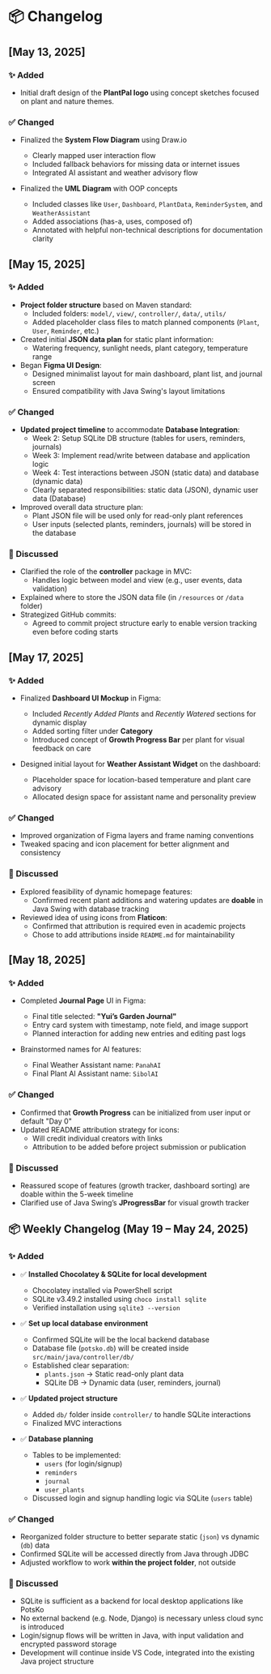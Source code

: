 # 📦 Changelog

## [May 13, 2025]

### ✨ Added
- Initial draft design of the **PlantPal logo** using concept sketches focused on plant and nature themes.

### ✅ Changed
- Finalized the **System Flow Diagram** using Draw.io
  - Clearly mapped user interaction flow
  - Included fallback behaviors for missing data or internet issues
  - Integrated AI assistant and weather advisory flow

- Finalized the **UML Diagram** with OOP concepts
  - Included classes like `User`, `Dashboard`, `PlantData`, `ReminderSystem`, and `WeatherAssistant`
  - Added associations (has-a, uses, composed of)
  - Annotated with helpful non-technical descriptions for documentation clarity

## [May 15, 2025]

### ✨ Added
- **Project folder structure** based on Maven standard:
  - Included folders: `model/`, `view/`, `controller/`, `data/`, `utils/`
  - Added placeholder class files to match planned components (`Plant`, `User`, `Reminder`, etc.)
- Created initial **JSON data plan** for static plant information:
  - Watering frequency, sunlight needs, plant category, temperature range
- Began **Figma UI Design**:
  - Designed minimalist layout for main dashboard, plant list, and journal screen
  - Ensured compatibility with Java Swing's layout limitations

### ✅ Changed
- **Updated project timeline** to accommodate **Database Integration**:
  - Week 2: Setup SQLite DB structure (tables for users, reminders, journals)
  - Week 3: Implement read/write between database and application logic
  - Week 4: Test interactions between JSON (static data) and database (dynamic data)
  - Clearly separated responsibilities: static data (JSON), dynamic user data (Database)
- Improved overall data structure plan:
  - Plant JSON file will be used only for read-only plant references
  - User inputs (selected plants, reminders, journals) will be stored in the database

### 🧠 Discussed
- Clarified the role of the **controller** package in MVC:
  - Handles logic between model and view (e.g., user events, data validation)
- Explained where to store the JSON data file (in `/resources` or `/data` folder)
- Strategized GitHub commits:
  - Agreed to commit project structure early to enable version tracking even before coding starts

## [May 17, 2025]

### ✨ Added
- Finalized **Dashboard UI Mockup** in Figma:
  - Included *Recently Added Plants* and *Recently Watered* sections for dynamic display
  - Added sorting filter under **Category**
  - Introduced concept of **Growth Progress Bar** per plant for visual feedback on care

- Designed initial layout for **Weather Assistant Widget** on the dashboard:
  - Placeholder space for location-based temperature and plant care advisory
  - Allocated design space for assistant name and personality preview

### ✅ Changed
- Improved organization of Figma layers and frame naming conventions
- Tweaked spacing and icon placement for better alignment and consistency

### 🧠 Discussed
- Explored feasibility of dynamic homepage features:
  - Confirmed recent plant additions and watering updates are **doable** in Java Swing with database tracking
- Reviewed idea of using icons from **Flaticon**:
  - Confirmed that attribution is required even in academic projects
  - Chose to add attributions inside `README.md` for maintainability

## [May 18, 2025]

### ✨ Added
- Completed **Journal Page** UI in Figma:
  - Final title selected: **"Yui’s Garden Journal"**
  - Entry card system with timestamp, note field, and image support
  - Planned interaction for adding new entries and editing past logs

- Brainstormed names for AI features:
  - Final Weather Assistant name: `PanahAI`
  - Final Plant AI Assistant name: `SibolAI`

### ✅ Changed
- Confirmed that **Growth Progress** can be initialized from user input or default "Day 0"
- Updated README attribution strategy for icons:
  - Will credit individual creators with links
  - Attribution to be added before project submission or publication

### 🧠 Discussed
- Reassured scope of features (growth tracker, dashboard sorting) are doable within the 5-week timeline
- Clarified use of Java Swing’s **JProgressBar** for visual growth tracker

## 📦 Weekly Changelog (May 19 – May 24, 2025)

### ✨ Added

- ✅ **Installed Chocolatey & SQLite for local development**
  - Chocolatey installed via PowerShell script
  - SQLite v3.49.2 installed using `choco install sqlite`
  - Verified installation using `sqlite3 --version`

- ✅ **Set up local database environment**
  - Confirmed SQLite will be the local backend database
  - Database file (`potsko.db`) will be created inside `src/main/java/controller/db/`
  - Established clear separation:
    - `plants.json` → Static read-only plant data
    - SQLite DB → Dynamic data (user, reminders, journal)

- ✅ **Updated project structure**
  - Added `db/` folder inside `controller/` to handle SQLite interactions
  - Finalized MVC interactions

- ✅ **Database planning**
  - Tables to be implemented:
    - `users` (for login/signup)
    - `reminders`
    - `journal`
    - `user_plants`
  - Discussed login and signup handling logic via SQLite (`users` table)

### ✅ Changed

- Reorganized folder structure to better separate static (`json`) vs dynamic (`db`) data
- Confirmed SQLite will be accessed directly from Java through JDBC
- Adjusted workflow to work **within the project folder**, not outside

### 🧠 Discussed

- SQLite is sufficient as a backend for local desktop applications like PotsKo
- No external backend (e.g. Node, Django) is necessary unless cloud sync is introduced
- Login/signup flows will be written in Java, with input validation and encrypted password storage
- Development will continue inside VS Code, integrated into the existing Java project structure

